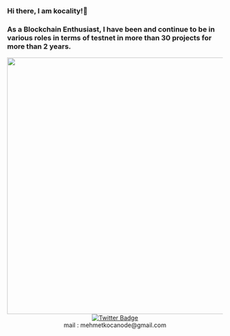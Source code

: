 ### Hi there, I am kocality!👋
 <a></a>
### As a Blockchain Enthusiast, I have been and continue to be in various roles in terms of testnet in more than 30 projects for more than 2 years.
 
<div id="header" align="center">
  <img src="[https://media.tenor.com/6Q7bURXDaNIAAAAC/anime-death-note.gif](https://www.google.com/url?sa=i&url=https%3A%2F%2Ftenor.com%2Fview%2Fufo361-fire-shbzt-stay-high-gif-21869016&psig=AOvVaw3z43dVWHEnF8Q6fulaoIFY&ust=1676632975465000&source=images&cd=vfe&ved=0CA8QjRxqFwoTCLjkmtn2mf0CFQAAAAAdAAAAABAb)" width="600"/>


<div id="badges">
  <a href="https://twitter.com/kkocality">
    <img src="https://img.shields.io/badge/Twitter-blue?style=for-the-badge&logo=twitter&logoColor=white" alt="Twitter Badge"/>
  </a>
</div>

</div>  
<div align="center">  
mail : mehmetkocanode@gmail.com
